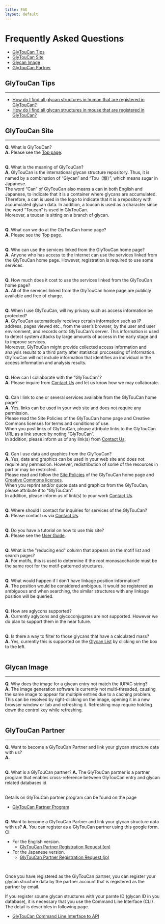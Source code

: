 ```yaml
---
title: FAQ
layout: default
---
```


# Frequently Asked Questions

<!-- TOC depthFrom:1 depthTo:6 withLinks:1 updateOnSave:1 orderedList:0 -->
- [GlyTouCan Tips](#glytoucan-tips)
- [GlyTouCan Site](#glytoucan-site)
- [Glycan Image](#glycan-image)
- [GlyTouCan Partner](#glytoucan-partner)
<!-- /TOC -->




## GlyTouCan Tips

---------------

* [How do I find all glycan structures in human that are registered in GlyTouCan?](/rdf-ontology/sparql-queries/#find-glycan-structures-iupac-condensed-related-to-homo-sapiens)
* [How do I find all glycan structures in mouse that are registered in GlyTouCan?](/rdf-ontology/sparql-queries/#find-glycan-structures-iupac-condensed-related-to-mus-musculus)


## GlyTouCan Site

---------------

**Q.** What is GlyTouCan?<br>
**A.** Please see the [Top page](http://www.glytoucan.org/).<br><br>

**Q.** What is the meaning of GlyTouCan?<br>
**A.** GlyTouCan is the international glycan structure repository.
Thus, it is named by a combination of “Glycan” and “Tou（糖）”, which means sugar in Japanese.<br>
The word “Can” of GlyTouCan also means a can in both English and Japanese, to indicate that it is a container where glycans are accumulated. Therefore, a can is used in the logo to indicate that it is a repository with accumulated glycan data.
In addition, a toucan is used as a character since the word “Toucan” is  used in GlyTouCan.<br>
Moreover, a toucan is sitting on a branch of glycan.<br><br>

**Q.** What can we do at the GlyTouCan home page?<br>
**A.** Please see the [Top page](http://www.glytoucan.org/).<br><br>

**Q.** Who can use the services linked from the GlyTouCan home page?<br>
**A.** Anyone who has access to the Internet can use the services linked from the GlyTouCan home page. However, registration is required to use some services.<br><br>

**Q.** How much does it cost to use the services linked from the GlyTouCan home page?
<br>
**A.** All of the services linked from the GlyTouCan home page are publicly available and free of charge.<br><br>

**Q.** When I use GlyTouCan, will my privacy such as access information be protected?<br>
**A.** GlyTouCan automatically receives certain information such as  IP address, pages viewed etc., from the user’s browser, by the user and user environment, and records onto GlyTouCan’s server. This information is used to detect system attacks by large amounts of access in the early stage and to improve services.<br>
Moreover, GlyTouCan might provide collected access information and analysis results to a third party after statistical proccessing of information.<br>
GlyTouCan will not include information that identifies an individual in the access information and analysis results.<br><br>

**Q.** How can I collaborate with the “GlyTouCan”?<br>
**A.** Please inquire from [Contact Us]( mailto:support@glytoucan.org) and let us know how we may collaborate.<br><br>

**Q.** Can I link to one or several services available from the GlyTouCan home page?<br>
**A.** Yes, links can be used in your web site and does not require any permission.<br>
Please read the Site Policies of the GlyTouCan home page and Creative  
Commons licenses for terms and conditions of use.<br>
When you post links of GlyTouCan, please attribute links to the GlyTouCan URL as a link source by noting “GlyTouCan”.<br>
In addition, please inform us of any link(s) from [Contact Us]( mailto:support@glytoucan.org).<br><br>

**Q.** Can I use data and graphics from the GlyTouCan?<br>
**A.** Yes, data and graphics can be used in your web site and does not require any permission. However, redistribution of some of the resources in part or may be restricted.<br>
Please read and follow the [Site Policies](http://code.glytoucan.org/manual/sitePolicy) of the GlyTouCan home page and [Creative Commons licenses](https://creativecommons.org/licenses/by/4.0/).<br>
When you reprint and/or quote data and graphics from the GlyTouCan, please attribute it to “GlyTouCan”.<br>
In addition, please inform us of link(s) to your work [Contact Us]( mailto:support@glytoucan.org).<br><br>

**Q.** Where should I contact for inquiries for services of the GlyTouCan?<br>
**A.** Please contact us via [Contact Us]( mailto:support@glytoucan.org).<br><br>

**Q.** Do you have a tutorial on how to use this site?<br>
**A.** Please see the [User Guide](http://code.glytoucan.org/manual/).<br><br>

**Q.** What is the "reducing end" column that appears on the motif list and search pages?<br>
**A.** For motifs, this is used to determine if the root monosaccharide must be the same root for the motif-patterned structures.<br><br>

**Q.** What would happen if I don't have linkage position information?<br>
**A.** The position would be considered ambigous.  It would be registered as ambiguous and when searching, the similar structures with any linkage position will be queried.<br><br>

**Q.** How are aglycons supported?<br>
**A.** Currently aglycons and glycoconjugates are not supported.  However we do plan to support them in the near future.<br><br>

**Q.** Is there a way to filter to those glycans that have a calculated mass? <br>
**A.** Yes, currently this is supported on the [Glycan List](https://glytoucan.org/Structures) by clicking on the box to the left.<br><br>


## Glycan Image

---------------
**Q.** Why does the image for a glycan entry not match the IUPAC string? <br>
**A.** The image generation software is currently not multi-threaded, causing the same image to appear for multiple entries due to a caching problem.  This can be resolved by right-clicking on the image, opening it in a new browser window or tab and refreshing it.  Refreshing may require holding down the control key while refreshing.<br><br>


## GlyTouCan Partner

---------------
**Q.** Want to become a GlyTouCan Partner and link your glycan structure data with us? <br>
**A.**
<br><br>

**Q.** What is a GlyTouCan partner?
**A.** The GlyTouCan partner is a partner program that enables cross-reference between GlyTouCan entry and glycan related databases id.
<br><br>

Details on GlyTouCan partner program can be found on the page
* [GlyTouCan Partner Program](http://code.glytoucan.org/partner/)
<br><br>

**Q.** Want to become a GlyTouCan Partner and link your glycan structure data with us?
**A.** You can register as a GlyTouCan partner using this google form. Cl
- For the English version.
  - [GlyTouCan Partner Registration Request (en)](http://code.glytoucan.org/partner/registration/)
- For the Japanese version.
  - [GlyTouCan Partner Registration Request (jp)](http://code.glytoucan.org/partner/registration_ja/)
<br>


 Once you have registered as the GlyTouCan partner, you can register your glycan structure data by the partner account that is registered as the partner by email.
<br>

If you register soume glycan structures with your parnte ID (glycan ID in you database),  it is necessary that you use the Command Line Interface (CLI) . The detail is describles in following page.
* [GlyTouCan Command Line Interface to API](http://code.glytoucan.org/system/cli/)
